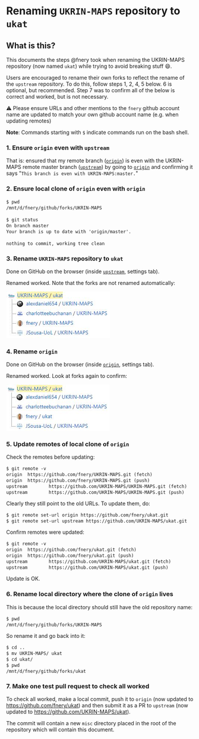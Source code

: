 # Renaming `UKRIN-MAPS` repository to `ukat`

## What is this?
This documents the steps @fnery took when renaming the UKRIN-MAPS repository (now named `ukat`) while trying to avoid breaking stuff :smile:.

Users are encouraged to rename their own forks to reflect the rename of the `upstream` repository. To do this, follow steps 1, 2, 4, 5 below. 6 is optional, but recommended. Step 7 was to confirm all of the below is correct and worked, but is not necessary.

:warning: Please ensure URLs and other mentions to the `fnery` github account name are updated to match your own github account name (e.g. when updating remotes)

**Note**: Commands starting with `$` indicate commands run on the bash shell.

### 1. Ensure `origin` even with `upstream`
That is: ensured that my remote branch ([`origin`](https://github.com/fnery/UKRIN-MAPS)) is even with the UKRIN-MAPS remote master branch ([`upstream`](https://github.com/UKRIN-MAPS/UKRIN-MAPS)) by going to [`origin`](https://github.com/fnery/UKRIN-MAPS) and confirming it says "`This branch is even with UKRIN-MAPS:master.`"

### 2. Ensure local clone of `origin` even with `origin`
    $ pwd
    /mnt/d/fnery/github/forks/UKRIN-MAPS

    $ git status
    On branch master
    Your branch is up to date with 'origin/master'.

    nothing to commit, working tree clean

### 3. Rename `UKRIN-MAPS` repository to `ukat`
Done on GitHub on the browser (inside [`upstream`](https://github.com/UKRIN-MAPS/UKRIN-MAPS), settings tab).

Renamed worked. Note that the forks are not renamed automatically:

![1_forks.JPG](images/1_forks.JPG)

### 4. Rename `origin`

Done on GitHub on the browser (inside [`origin`](https://github.com/fnery/UKRIN-MAPS), settings tab).

Renamed worked. Look at forks again to confirm:

![2_forks_after_renaming_fnerys_fork.JPG](images/2_forks_after_renaming_fnerys_fork.JPG)

### 5. Update remotes of local clone of `origin`

Check the remotes before updating:

    $ git remote -v
    origin  https://github.com/fnery/UKRIN-MAPS.git (fetch)
    origin  https://github.com/fnery/UKRIN-MAPS.git (push)
    upstream        https://github.com/UKRIN-MAPS/UKRIN-MAPS.git (fetch)
    upstream        https://github.com/UKRIN-MAPS/UKRIN-MAPS.git (push)

Clearly they still point to the old URLs. To update them, do:

    $ git remote set-url origin https://github.com/fnery/ukat.git
    $ git remote set-url upstream https://github.com/UKRIN-MAPS/ukat.git

Confirm remotes were updated:

    $ git remote -v
    origin  https://github.com/fnery/ukat.git (fetch)
    origin  https://github.com/fnery/ukat.git (push)
    upstream        https://github.com/UKRIN-MAPS/ukat.git (fetch)
    upstream        https://github.com/UKRIN-MAPS/ukat.git (push)

Update is OK.

### 6. Rename local directory where the clone of `origin` lives

This is because the local directory should still have the old repository name:

    $ pwd
    /mnt/d/fnery/github/forks/UKRIN-MAPS

So rename it and go back into it:

    $ cd ..
    $ mv UKRIN-MAPS/ ukat
    $ cd ukat/
    $ pwd
    /mnt/d/fnery/github/forks/ukat

### 7. Make one test pull request to check all worked

To check all worked, make a local commit, push it to `origin` (now updated to https://github.com/fnery/ukat) and then submit it as a PR to `upstream` (now updated to https://github.com/UKRIN-MAPS/ukat).

The commit will contain a new `misc` directory placed in the root of the repository which will contain this document.
